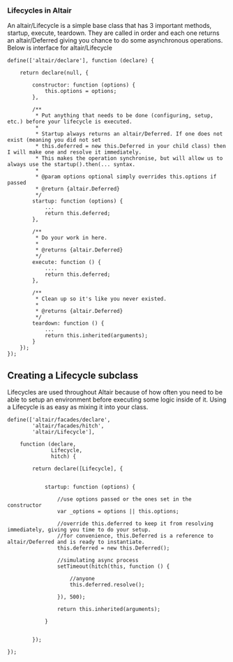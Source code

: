 ### Lifecycles in Altair

An altair/Lifecycle is a simple base class that has 3 important methods, startup, execute, teardown. They are called in
order and each one returns an altair/Deferred giving you chance to do some asynchronous operations. Below is interface
for altair/Lifecycle

    define(['altair/declare'], function (declare) {

        return declare(null, {

            constructor: function (options) {
                this.options = options;
            },

            /**
             * Put anything that needs to be done (configuring, setup, etc.) before your lifecycle is executed.
             *
             * Startup always returns an altair/Deferred. If one does not exist (meaning you did not set
             * this.deferred = new this.Deferred in your child class) then I will make one and resolve it immediately.
             * This makes the operation synchronise, but will allow us to always use the startup().then(... syntax.
             *
             * @param options optional simply overrides this.options if passed
             * @return {altair.Deferred}
             */
            startup: function (options) {
                ...
                return this.deferred;
            },

            /**
             * Do your work in here.
             *
             * @returns {altair.Deferred}
             */
            execute: function () {
                ....
                return this.deferred;
            },

            /**
             * Clean up so it's like you never existed.
             *
             * @returns {altair.Deferred}
             */
            teardown: function () {
                ...
                return this.inherited(arguments);
            }
        });
    });

## Creating a Lifecycle subclass

Lifecycles are used throughout Altair because of how often you need to be able to setup an environment before executing
some logic inside of it. Using a Lifecycle is as easy as mixing it into your class.

    define(['altair/facades/declare',
            'altair/facades/hitch',
            'altair/Lifecycle'],

        function (declare,
                  Lifecycle,
                  hitch) {

            return declare([Lifecycle], {


                startup: function (options) {

                    //use options passed or the ones set in the constructor
                    var _options = options || this.options;

                    //override this.deferred to keep it from resolving immediately, giving you time to do your setup.
                    //for convenience, this.Deferred is a reference to altair/Deferred and is ready to instantiate.
                    this.deferred = new this.Deferred();

                    //simulating async process
                    setTimeout(hitch(this, function () {

                        //anyone
                        this.deferred.resolve();

                    }), 500);

                    return this.inherited(arguments);

                }


            });

    });